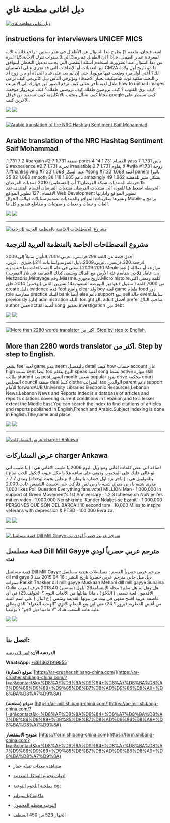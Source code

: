 # ديل اغانى مطحنة غاي

<a href="https://swt.shibang-china.com/?l=ar&img&k=%D8%AF%D9%8A%D9%84+%D8%A7%D8%BA%D8%A7%D9%86%D9%89+%D9%85%D8%B7%D8%AD%D9%86%D8%A9+%D8%BA%D8%A7%D9%8A" target="_blank">![ديل اغانى مطحنة غاي](http://static.shibang-china.com/all-800x300/769.jpg)</a>

## instructions for interviewers UNICEF MICS
ﻟﻌﺒﺔ، ﻓﻨﺠﺎن، ﻣﻠﻌﻘﺔ ؟) ﻳﻄﺮح هﺬا اﻟﺴﺆال ﻋﻦ اﻷﻃﻔﺎل ﻓﻲ ﻋﻤﺮ ﺳﻨﺘﻴﻦ.: راﺟﻊ ﻗﺎﺋﻤ ﺔ اﻷﺳ ﺮة،.HL5.ﻟﻤﻌﺮﻓ ﺔ ﻋﻤ ﺮ اﻟﻄﻔ ﻞ، ﻓ ﺈذا آ ﺎن اﻟﻄﻔ ﻞ ﻋﻤ ﺮﻩ.3.إﻟﻰ.9.ﺳﻨﻮات ﺗﺘﺮك اﻹﺟﺎﺑﺔ ﻋﻦ هﺬا اﻟﺴﺆال.ﻋﻨﺪ اﻟﻀﺮورة، اﺳﺘﺨﺪم أﺳﺌﻠﺔ اﻟﺘﻘﺼﻲ اﻟﺘﻲ.ﻳﺠ ﺐ ﺗﻌ ﺪﻳﻞ.اﻟﺘﺨﻄﻲ ﻟﻴﺘﻮاﻓﻖ ﻣﻊ اﻟﺘﻌﺪﻳﻼت أو اﻹﺿﺎﻓﺎت اﻟﺘﻲ ﻗﺪ ﺗﺠﺮى ﻋ.ﻠﻰ اﻻﺳﺘﺒﻴﺎن.CM2A.ﻣﺎ هﻮ ﺗﺎرﻳﺦ أول وﻻدة ﻟﻚ؟ أﻋﻨﻲ أول ﻣﺮة وﺿﻌﺖ ﻓﻴﻬﺎ ﻣﻮﻟﻮدا، ﺣﺘﻰ إن ﻟﻢ ﻳﻌﺪ ﻋﻠﻰ ﻗﻴ ﺪ اﻟﺤﻴ ﺎة أو ﻣ ﻦ زوج ﺁﺧ ﺮ.البحث مكتبة توت شاميكيف تخنار الاصدقاء وتؤثرفي الناس ديل كانريجى كيف ترعى طفل لدية تأخر عقلي كيف ترفع الصور من جهازك إلى الانترنت how to upload images كيف ترق القلوب ؟ كيف تروضين طفلك كيف تروضين طفلك؟ كيف تزيدزوار موقعك مجانا كيف تسأل وتجيب بالانكليزية كيف تستفيد من قوقل google كيف تسيطر على الآخرين كيف.


<a href="https://whatsapp.shibangsoft.com/WhatsApp.php" target="_blank" title="WhatsApp">![](http://static.shibang-china.com/icon/whatsapp.png)</a> <a href="https://swt.shibang-china.com/?l=ar&icon&k=%D8%AF%D9%8A%D9%84+%D8%A7%D8%BA%D8%A7%D9%86%D9%89+%D9%85%D8%B7%D8%AD%D9%86%D8%A9+%D8%BA%D8%A7%D9%8A" target="_blank">![](http://static.shibang-china.com/icon/chat-ar.png)</a>

---

<a href="https://swt.shibang-china.com/?l=ar&img&k=%D8%AF%D9%8A%D9%84+%D8%A7%D8%BA%D8%A7%D9%86%D9%89+%D9%85%D8%B7%D8%AD%D9%86%D8%A9+%D8%BA%D8%A7%D9%8A" target="_blank">![Arabic translation of the NRC Hashtag Sentiment Saif Mohammad](http://static.shibang-china.com/all-800x300/1150.jpg)</a>

## Arabic translation of the NRC Hashtag Sentiment Saif Mohammad
.1.731 7 2 #bargain #صفقة 1.731 7 2 pores المسام 1.731 14 4 yass ياس 1.731 7 2 #experience #تجربة 1.731 7 2 irresistible لا يقاوم 1.731 7 2 #wife #زوجة 1.731 7.#thanksgiving #عيد الشكر 1.668 23 7 #song #أغنية 1.668 23 7 panera بانيرا 1.666 82 25 smooth ناعم 1.665 118 36 amazingly بشكل مثير للدهشة 1.662 49 15.خريطه المنتديات شبكة القرصان11 آب (أغسطس) 2010.منتديات القرصان الخريطه.اضغط هنا للعوده الى منتديات القرصان.منتديات القرصان أقسام المنتدى.عدد الاقسام: 127 تطوير المواقع Web Development تطوير المواقع وادارتها ونشرها.سكربتات المواقع والمنتديات.تصميم ستايلات.قوالب الجوال Mobile برامج و العاب و ثيمات و نغمات و صوتيات و مقاطع فيديو و كل ما.


<a href="https://whatsapp.shibangsoft.com/WhatsApp.php" target="_blank" title="WhatsApp">![](http://static.shibang-china.com/icon/whatsapp.png)</a> <a href="https://swt.shibang-china.com/?l=ar&icon&k=%D8%AF%D9%8A%D9%84+%D8%A7%D8%BA%D8%A7%D9%86%D9%89+%D9%85%D8%B7%D8%AD%D9%86%D8%A9+%D8%BA%D8%A7%D9%8A" target="_blank">![](http://static.shibang-china.com/icon/chat-ar.png)</a>

---

<a href="https://swt.shibang-china.com/?l=ar&img&k=%D8%AF%D9%8A%D9%84+%D8%A7%D8%BA%D8%A7%D9%86%D9%89+%D9%85%D8%B7%D8%AD%D9%86%D8%A9+%D8%BA%D8%A7%D9%8A" target="_blank">![ﻣﺷروع اﻟﻣﺻطﻠﺣﺎت اﻟﺧﺎﺻﺔ ﺑﺎﻟﻣﻧظﻣﺔ اﻟﻌرﺑﻳﺔ ﻟﻠﺗرﺟﻣﺔ](http://static.shibang-china.com/all-800x300/260.jpg)</a>

## ﻣﺷروع اﻟﻣﺻطﻠﺣﺎت اﻟﺧﺎﺻﺔ ﺑﺎﻟﻣﻧظﻣﺔ اﻟﻌرﺑﻳﺔ ﻟﻠﺗرﺟﻣﺔ
2009.أﺟﻣﻝ ﻗﺻﺔ ﻋن اﻟﻠﻐﺔ.299.ﻓرﻧﺳﻲ. .ﻋرﺑﻲ.2009.اﻟﺗﺄوﻳﻝ ﺳﺑﻳﻼً إﻟﻰ اﻟﺗرﺟﻣﺔ.320.ﻓرﻧﺳﻲ. .ﻋرﺑﻲ.2009.دﻟﻳﻝ اﻟﺳوﺳﻳوﻟﺳﺎﻧﻳﺎت.211.إﻧﺟﻠﻳزي. .ﻋرﺑﻲ. 2009.2010.اﻟﻣﻌﻧﻰ ﻓﻲ ﻋﻠم اﻟﻣﺻطﻠﺣﺎت.ﻣطﺣﻧﺔ ﻳدوﻳﺔ.Meule.ﻣزارﻋﺔ أو ﻣﻐﺎﻟﻠﺔ.(.ﻋﻘد ﺑﻳن ﻋﺎﻣﻝ ﻓﻼﺣﻲ ﻳﺗﻘﺎﺳم ﻏﻠﺔ اﻷرض ﻣﻊ.اﻟﻣﺎﻟك وﻳﺳﻣﻰ ﻛذﻟك اﻟﺧﻣﺎﺳﺔ ﻓﻲ ﺑﻼد اﻟﻣﻐرب.) Mezzadria,Métayage.وﺧَم.Miasme.ﺗﺎرﻳﺦ ﻣﺟﻬري.Micro histoire.كلمة ومعنى اكثر من 7000 كلمة ( منقول ) هوامير البورصة السعودية14 تشرين الثاني (نوفمبر) 2014.خلق create دليل evidence قدم foot واضح clear ولد boy لعبة game طعام food دور role ممارسة practice البنك bank أيضا else دعم support يبيع sell حالة event.سابقا previously إدارة administration الليلة tonight بالغ adult أفضل prefer صاحب البلاغ author فعلي actual أغنية song تحقيق investigation دين debt


<a href="https://whatsapp.shibangsoft.com/WhatsApp.php" target="_blank" title="WhatsApp">![](http://static.shibang-china.com/icon/whatsapp.png)</a> <a href="https://swt.shibang-china.com/?l=ar&icon&k=%D8%AF%D9%8A%D9%84+%D8%A7%D8%BA%D8%A7%D9%86%D9%89+%D9%85%D8%B7%D8%AD%D9%86%D8%A9+%D8%BA%D8%A7%D9%8A" target="_blank">![](http://static.shibang-china.com/icon/chat-ar.png)</a>

---

<a href="https://swt.shibang-china.com/?l=ar&img&k=%D8%AF%D9%8A%D9%84+%D8%A7%D8%BA%D8%A7%D9%86%D9%89+%D9%85%D8%B7%D8%AD%D9%86%D8%A9+%D8%BA%D8%A7%D9%8A" target="_blank">![More than 2280 words translator اكثر من. Step by step to English.](http://static.shibang-china.com/all-800x300/163.jpg)</a>

## More than 2280 words translator اكثر من. Step by step to English.
يشعر feel لعبة game يبدو seem بالتفصيل detail كيف how حساب account عال high سنت cent أيضا too النوع.يتكلم speak أغنية song نشط active مهارة skill طالب student بعد post الشهر month شعبي popular يقود drive.محكمة court المجلس council صفقة deal كسا clothe الضرائب tax الوالدين parent دعم support للأمام forwardAUB University Libraries Electronic Resources,Lebanon News.Lebanon News and Reports Index is a database of articles and reports citations covering current conditions in Lebanon,and to a lesser extent the Middle East.You can search the index to find citations of articles and reports published in English,French and Arabic.Subject Indexing is done in English.Title,name and place.


<a href="https://whatsapp.shibangsoft.com/WhatsApp.php" target="_blank" title="WhatsApp">![](http://static.shibang-china.com/icon/whatsapp.png)</a> <a href="https://swt.shibang-china.com/?l=ar&icon&k=%D8%AF%D9%8A%D9%84+%D8%A7%D8%BA%D8%A7%D9%86%D9%89+%D9%85%D8%B7%D8%AD%D9%86%D8%A9+%D8%BA%D8%A7%D9%8A" target="_blank">![](http://static.shibang-china.com/icon/chat-ar.png)</a>

---

<a href="https://swt.shibang-china.com/?l=ar&img&k=%D8%AF%D9%8A%D9%84+%D8%A7%D8%BA%D8%A7%D9%86%D9%89+%D9%85%D8%B7%D8%AD%D9%86%D8%A9+%D8%BA%D8%A7%D9%8A" target="_blank">![عرض المشاركات charger Ankawa](http://static.shibang-china.com/all-800x300/805.jpg)</a>

## عرض المشاركات charger Ankawa
اضافه الى بعض كلمات اغاني ومواويل البوم 2006.يا طبيب الاغاني هي : ( يا طبيب اني لو غالي عليك على المحبوب ودوني على ساعه هلا يا مكل عيونه لاتكول الحب ضاع ) والمواويل هي : ( باجر نرد اول حضاره يا وطن لا تزعلين بجيت لوحدك) ونبدي 7 7 7 مدري شبية يا ربي مدري شبيه يا ربي.لمن فاركت حبي.حسيت الشمس غابت.2,000 1,000 likes Poll Question Everything fans.vote1 MILLION Man &middot; 1,000,000 In support of Green Movement&#39;s 1st Anniversary &middot; 1.2.3 tcheese.oh NoN je l&#39;es mit en video &middot; 1.000.000 Nenshkrime &#39;Kunder Ndaljes se Ezanit&#39; &middot; 1.000.000 PERSONES QUE SÓN DEL BARÇA!! 10 second tom &middot; 10,000 Miles to inspire veterans with depression &amp; PTSD &middot; 100 000 Evra za.


<a href="https://whatsapp.shibangsoft.com/WhatsApp.php" target="_blank" title="WhatsApp">![](http://static.shibang-china.com/icon/whatsapp.png)</a> <a href="https://swt.shibang-china.com/?l=ar&icon&k=%D8%AF%D9%8A%D9%84+%D8%A7%D8%BA%D8%A7%D9%86%D9%89+%D9%85%D8%B7%D8%AD%D9%86%D8%A9+%D8%BA%D8%A7%D9%8A" target="_blank">![](http://static.shibang-china.com/icon/chat-ar.png)</a>

---

<a href="https://swt.shibang-china.com/?l=ar&img&k=%D8%AF%D9%8A%D9%84+%D8%A7%D8%BA%D8%A7%D9%86%D9%89+%D9%85%D8%B7%D8%AD%D9%86%D8%A9+%D8%BA%D8%A7%D9%8A" target="_blank">![قصة مسلسل Dill Mill Gayye مترجم عربي حصرياً لودي نت](http://static.shibang-china.com/all-800x300/718.jpg)</a>

## قصة مسلسل Dill Mill Gayye مترجم عربي حصرياً لودي نت
قصة مسلسل Dill Mill Gayye مترجم عربي حصرياً.القسم : مسلسلات هندية مسلسل dil mil gaye ديل ميل جايي مترجم عربي حصريا.تاريخ النشر : 16 04 2015 منذ 3 سنوات.Pankit Thakker dill mill gayye Muskaan Mehani dill mill gayye Sunaina Gulia.هل.وهل.ثم هل.تعلم؟ مجلة الإبتسامة26 أيلول (سبتمبر) 2013.40 عرف العرب الأقدمون لعبة تسمى ( الدَّحْوُ ) ، ماذا يقابلها من الألعاب اليوم ؟ الجولف.23) في أي عاصمة عربية افتتح مقهى في بيت من بيوتها القديمة وسُمي ( ع البال ) على اسم اغنية من أغاني المطربة فيروز ؟ 24) متى.اين يقع المعلم الاثري &quot;الهنديه العذراء&quot; الذي يطلق عليه عامه الشعب هناك &quot;لا ماميتا ديل لاجو&quot; ؟ بوليفيا


<a href="https://whatsapp.shibangsoft.com/WhatsApp.php" target="_blank" title="WhatsApp">![](http://static.shibang-china.com/icon/whatsapp.png)</a> <a href="https://swt.shibang-china.com/?l=ar&icon&k=%D8%AF%D9%8A%D9%84+%D8%A7%D8%BA%D8%A7%D9%86%D9%89+%D9%85%D8%B7%D8%AD%D9%86%D8%A9+%D8%BA%D8%A7%D9%8A" target="_blank">![](http://static.shibang-china.com/icon/chat-ar.png)</a>

---
## اتصل بنا:

**الدردشة الآن:** [انقر للدردشة](https://swt.shibang-china.com?l=ar&contact&k=%D8%AF%D9%8A%D9%84+%D8%A7%D8%BA%D8%A7%D9%86%D9%89+%D9%85%D8%B7%D8%AD%D9%86%D8%A9+%D8%BA%D8%A7%D9%8A)

**WhatsApp:**  [+8613621919955](https://whatsapp.shibangsoft.com/WhatsApp.php)

**موقع (كسارة):** [https://ar-crusher.shibang-china.com/](https://ar-crusher.shibang-china.com/?l=ar&contact&k=%D8%AF%D9%8A%D9%84+%D8%A7%D8%BA%D8%A7%D9%86%D9%89+%D9%85%D8%B7%D8%AD%D9%86%D8%A9+%D8%BA%D8%A7%D9%8A)

**موقع (مطحنة):** [https://ar-mill.shibang-china.com/](https://ar-mill.shibang-china.com/?l=ar&contact&k=%D8%AF%D9%8A%D9%84+%D8%A7%D8%BA%D8%A7%D9%86%D9%89+%D9%85%D8%B7%D8%AD%D9%86%D8%A9+%D8%BA%D8%A7%D9%8A)

**نموذج الاستفسار:** [https://form.shibang-china.com](https://form.shibang-china.com?l=ar&contact&k=%D8%AF%D9%8A%D9%84+%D8%A7%D8%BA%D8%A7%D9%86%D9%89+%D9%85%D8%B7%D8%AD%D9%86%D8%A9+%D8%BA%D8%A7%D9%8A)

* [مشاهده معدات ثقيله حفار](../21/%D9%85%D8%B4%D8%A7%D9%87%D8%AF%D9%87%20%D9%85%D8%B9%D8%AF%D8%A7%D8%AA%20%D8%AB%D9%82%D9%8A%D9%84%D9%87%20%D8%AD%D9%81%D8%A7%D8%B1.md)

* [ادوات تجميع الهياكل المعدنية](../22/%D8%A7%D8%AF%D9%88%D8%A7%D8%AA%20%D8%AA%D8%AC%D9%85%D9%8A%D8%B9%20%D8%A7%D9%84%D9%87%D9%8A%D8%A7%D9%83%D9%84%20%D8%A7%D9%84%D9%85%D8%B9%D8%AF%D9%86%D9%8A%D8%A9.md)

* [مطحنة اللحوم النوعية cgt](../21/%D9%85%D8%B7%D8%AD%D9%86%D8%A9%20%D8%A7%D9%84%D9%84%D8%AD%D9%88%D9%85%20%D8%A7%D9%84%D9%86%D9%88%D8%B9%D9%8A%D8%A9%20cgt.md)

* [ماكينة كيا سيراتو](../22/%D9%85%D8%A7%D9%83%D9%8A%D9%86%D8%A9%20%D9%83%D9%8A%D8%A7%20%D8%B3%D9%8A%D8%B1%D8%A7%D8%AA%D9%88.md)

* [التوجيه محطم المحمول](../25/%D8%A7%D9%84%D8%AA%D9%88%D8%AC%D9%8A%D9%87%20%D9%85%D8%AD%D8%B7%D9%85%20%D8%A7%D9%84%D9%85%D8%AD%D9%85%D9%88%D9%84.md)

* [الجهاز 523 س 450 المنظف](../22/%D8%A7%D9%84%D8%AC%D9%87%D8%A7%D8%B2%20523%20%D8%B3%20450%20%D8%A7%D9%84%D9%85%D9%86%D8%B8%D9%81.md)